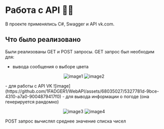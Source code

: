 # Работа с API 👨‍💻
В проекте применялись C#, Swagger и API vk.com.
## Что было реализовано
Были реализованы GET и POST запросы. 
GET запрос был необходим для:
- вывода сообщения о выборе цвета
<p align="center">
  <img src="https://github.com/1FADGER1/WebAPI/assets/68035027/8b2f44c2-1bcb-4fa4-9cc3-128002d6e101" alt="image1">
  <img src="https://github.com/1FADGER1/WebAPI/assets/68035027/ecc1b9d3-24af-444f-b26f-9fcd1f05c544" alt="image2">
</p>
- для работы с API VK
![image](https://github.com/1FADGER1/WebAPI/assets/68035027/5327781d-9bce-4310-a7a0-9004879417f0)
- для вывода информации о погоде (она генерируется рандомно)
<p align="center">
  <img src="https://github.com/1FADGER1/WebAPI/assets/68035027/056f80c5-1892-4883-9439-bed6a43b1755" alt="image3">
  <img src="https://github.com/1FADGER1/WebAPI/assets/68035027/989ac353-078b-4ee0-8743-11639590ef04" alt="image4">
</p>


POST запрос вычислял среднее значение списка чисел
